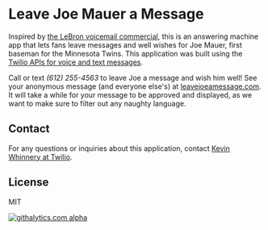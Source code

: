 # Leave Joe Mauer a Message

Inspired by [the LeBron voicemail commercial](http://www.youtube.com/watch?v=9yVr1_ThJ_c), this is an answering machine app that lets fans leave messages and well wishes for Joe Mauer, first baseman for the Minnesota Twins. This application was built using the [Twilio APIs for voice and text messages](http://www.twilio.com).

Call or text *(612) 255-4563* to leave Joe a message and wish him well! See your anonymous message (and everyone else's) at [leavejoeamessage.com](http://leavejoeamessage.com).  It will take a while for your message to be approved and displayed, as we want to make sure to filter out any naughty language.

## Contact

For any questions or inquiries about this application, contact [Kevin Whinnery at Twilio](mailto:kw@twilio.com).

## License

MIT

[![githalytics.com alpha](https://cruel-carlota.pagodabox.com/f11d55b900d210dfc3166dcf5c460b77 "githalytics.com")](http://githalytics.com/kwhinnery/leavejoeamessage)